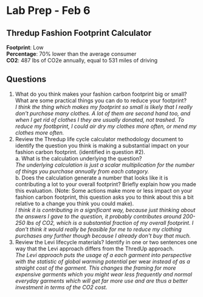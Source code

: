 # Lab Prep - Feb 6

## Thredup Fashion Footprint Calculator
**Footprint**:  Low  
**Percentage**: 70% lower than the average consumer  
**CO2**:        487 lbs of CO2e annually, equal to 531 miles of driving  

## Questions
1. What do you think makes your fashion carbon footprint big or small? What are some practical things you can do to reduce your footprint?  
    *I think the thing which makes my footprint so small is likely that I really don't purchase many clothes. A lot of them are second hand too, and when I get rid of clothes I they are usually donated, not trashed. To reduce my footbprint, I could air dry my clothes more often, or mend my clothes more often.*
2. Review the Thredup life cycle calculator methodology document to identify the question you think is making a substantial impact on your fashion carbon footprint. (identified in question #2).  
    a. What is the calculation underlying the question?  
        *The underlying calculation is just a scalar multiplication for the number of things you purchase annually from each category.*  
    b. Does the calculation generate a number that looks like it is contributing a lot to your overall footprint? Briefly explain how you made this evaluation. (Note:  Some actions make more or less impact on your fashion carbon footprint, this question asks you to think about this a bit relative to a change you think you could make).  
        *I think it is contributing in a significant way, because just thinking about the answers I gave to the question, it probably contributes around 200-250 lbs of CO2, which is a substantial fraction of my overall footprint. I don't think it would really be feasible for me to reduce my clothing purchases any further though because I already don't buy that much.*
3. Review the Levi lifecycle materials? Identify in one or two sentences one way that the Levi approach differs from the ThredUp approach.  
    *The Levi approach puts the usage of a each garment into perspective with the statistic of global warming potential* per wear *instead of as a straight cost of the garment. This changes the framing for more expensive garments which you might wear less frequently and normal everyday garments which will get far more use and are thus a better investment in terms of the CO2 cost.*
